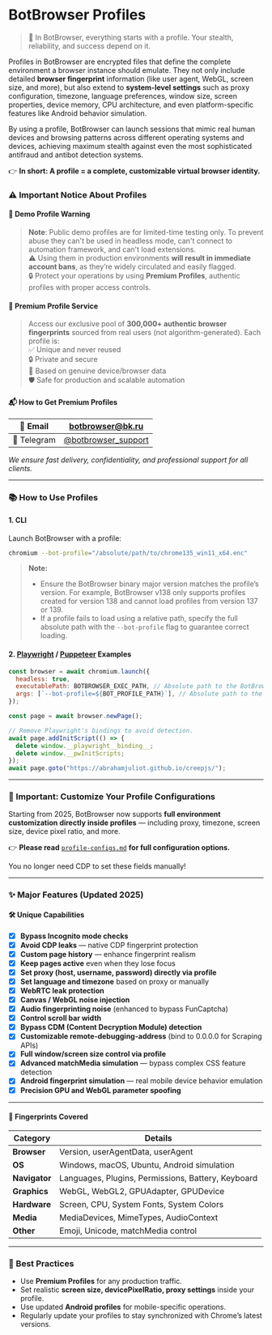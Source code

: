 # BotBrowser Profiles

> 📢 In BotBrowser, everything starts with a profile. Your stealth, reliability, and success depend on it.

Profiles in BotBrowser are encrypted files that define the complete environment a browser instance should emulate.
They not only include detailed **browser fingerprint** information (like user agent, WebGL, screen size, and more), but also extend to **system-level settings** such as proxy configuration, timezone, language preferences, window size, screen properties, device memory, CPU architecture, and even platform-specific features like Android behavior simulation.

By using a profile, BotBrowser can launch sessions that mimic real human devices and browsing patterns across different operating systems and devices, achieving maximum stealth against even the most sophisticated antifraud and antibot detection systems.

👉 **In short: A profile = a complete, customizable virtual browser identity.**

### ⚠️ Important Notice About Profiles

#### 🚨 Demo Profile Warning
> **Note**: Public demo profiles are for limited-time testing only. To prevent abuse they can't be used in headless mode, can't connect to automation framework, and can't load extensions.  
> ⚠️ Using them in production environments **will result in immediate account bans**, as they’re widely circulated and easily flagged.  
> 🔒 Protect your operations by using **Premium Profiles**, authentic profiles with proper access controls.

#### 🌟 Premium Profile Service
> Access our exclusive pool of **300,000+ authentic browser fingerprints** sourced from real users (not algorithm-generated). Each profile is:  
> ✅ Unique and never reused  
> 🔒 Private and secure  
> 👤 Based on genuine device/browser data  
> 🛡️ Safe for production and scalable automation  

#### 📬 How to Get Premium Profiles
| 📧 Email | [botbrowser@bk.ru](mailto:botbrowser@bk.ru) |
|----------|-----------------------------------------------------------|
| 📱 Telegram | [@botbrowser_support](https://t.me/botbrowser_support) |

*We ensure fast delivery, confidentiality, and professional support for all clients.*

---

### 📚 How to Use Profiles

#### 1. CLI

Launch BotBrowser with a profile:

```bash
chromium --bot-profile="/absolute/path/to/chrome135_win11_x64.enc"
```

 >  **Note:**
 >  - Ensure the BotBrowser binary major version matches the profile’s version.
 >    For example, BotBrowser v138 only supports profiles created for version 138 and cannot load profiles from version 137 or 139.
 >  - If a profile fails to load using a relative path, specify the full absolute path with the `--bot-profile` flag to guarantee correct loading.


#### 2. [Playwright](examples/playwright) / [Puppeteer](examples/puppeteer) Examples

```javascript
const browser = await chromium.launch({
  headless: true,
  executablePath: BOTBROWSER_EXEC_PATH, // Absolute path to the BotBrowser executable
  args: [`--bot-profile=${BOT_PROFILE_PATH}`], // Absolute path to the bot profile
});

const page = await browser.newPage();

// Remove Playwright's bindings to avoid detection.
await page.addInitScript(() => {
  delete window.__playwright__binding__;
  delete window.__pwInitScripts;
});
await page.goto("https://abrahamjuliot.github.io/creepjs/");
```


---

### 📖 Important: Customize Your Profile Configurations

Starting from 2025, BotBrowser now supports **full environment customization directly inside profiles** — including proxy, timezone, screen size, device pixel ratio, and more.

👉 **Please read** [`profile-configs.md`](https://github.com/botswin/BotBrowser/blob/main/profiles/profile-configs.md) **for full configuration options.**

You no longer need CDP to set these fields manually!

---

### ✨ Major Features (Updated 2025)

#### 🛠️ Unique Capabilities

- [x] **Bypass Incognito mode checks**
- [x] **Avoid CDP leaks** — native CDP fingerprint protection
- [x] **Custom page history** — enhance fingerprint realism
- [x] **Keep pages active** even when they lose focus
- [x] **Set proxy (host, username, password) directly via profile**
- [x] **Set language and timezone** based on proxy or manually
- [x] **WebRTC leak protection**
- [x] **Canvas / WebGL noise injection**
- [x] **Audio fingerprinting noise** (enhanced to bypass FunCaptcha)
- [x] **Control scroll bar width**
- [x] **Bypass CDM (Content Decryption Module) detection**
- [x] **Customizable remote-debugging-address** (bind to 0.0.0.0 for Scraping APIs)
- [x] **Full window/screen size control via profile**
- [x] **Advanced matchMedia simulation** — bypass complex CSS feature detection
- [x] **Android fingerprint simulation** — real mobile device behavior emulation
- [x] **Precision GPU and WebGL parameter spoofing**

---

#### 🧐 Fingerprints Covered

| Category        | Details |
|-----------------|---------|
| **Browser**     | Version, userAgentData, userAgent |
| **OS**          | Windows, macOS, Ubuntu, Android simulation |
| **Navigator**   | Languages, Plugins, Permissions, Battery, Keyboard |
| **Graphics**    | WebGL, WebGL2, GPUAdapter, GPUDevice |
| **Hardware**    | Screen, CPU, System Fonts, System Colors |
| **Media**       | MediaDevices, MimeTypes, AudioContext |
| **Other**       | Emoji, Unicode, matchMedia control |

---

### 📌 Best Practices

- Use **Premium Profiles** for any production traffic.
- Set realistic **screen size, devicePixelRatio, proxy settings** inside your profile.
- Use updated **Android profiles** for mobile-specific operations.
- Regularly update your profiles to stay synchronized with Chrome’s latest versions.
